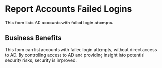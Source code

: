 # Report Accounts Failed Logins

This form lists AD accounts with failed login attempts.

## Business Benefits

This form can list accounts with failed login attempts, without direct access to AD. By controlling access to AD and providing insight into potential security risks, security is improved.
